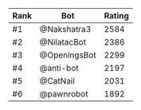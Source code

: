 Rank|Bot|Rating
---|---|---
#1|@Nakshatra3|2584
#2|@NilatacBot|2386
#3|@OpeningsBot|2299
#4|@anti-bot|2197
#5|@CatNail|2031
#6|@pawnrobot|1892
